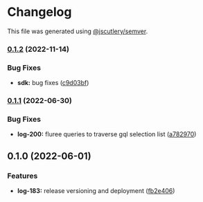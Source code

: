 # Changelog

This file was generated using [@jscutlery/semver](https://github.com/jscutlery/semver).

### [0.1.2](https://github.com/ikigai-github/logosphere/compare/domain-0.1.1...domain-0.1.2) (2022-11-14)

### Bug Fixes

- **sdk:** bug fixes ([c9d03bf](https://github.com/ikigai-github/logosphere/commit/c9d03bfbdffc2b4440102fa643ba1c5bd5580915))

### [0.1.1](https://github.com/ikigai-github/logosphere/compare/domain-0.1.0...domain-0.1.1) (2022-06-30)

### Bug Fixes

- **log-200:** fluree queries to traverse gql selection list ([a782970](https://github.com/ikigai-github/logosphere/commit/a7829709ebfa6a01c4766120426ee2de26fcf655))

## 0.1.0 (2022-06-01)

### Features

- **log-183:** release versioning and deployment ([fb2e406](https://github.com/ikigai-github/logosphere/commit/fb2e4060161d0069c13ac8508982c36b3a7bbabb))
